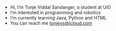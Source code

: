 - Hi, I’m Tonje Viddal Sandanger, a student at UiO
- I’m interested in programming and robotics
- I’m currently learning Java, Python and HTML
- You can reach me tonjevs@icloud.com

<!---
tonjevs/tonjevs is a ✨ special ✨ repository because its `README.md` (this file) appears on your GitHub profile.
You can click the Preview link to take a look at your changes.
--->
